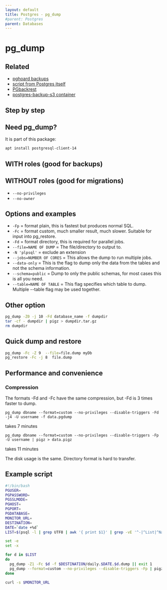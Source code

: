 ```yaml
---
layout: default
title: Postgres - pg_dump
#parent: Postgres
parent: Databases
---
```


# pg_dump

## Related

- [pghoard backups](https://github.com/Aiven-Open/pghoard)
- [script from Postgres itself](https://wiki.postgresql.org/wiki/Automated_Backup_on_Linux)
- [PGbackrest](https://pgbackrest.org/)
- [postgres-backup-s3 container](https://github.com/eeshugerman/postgres-backup-s3)

## Step by step

## Need pg_dump?

It is part of this package:

```bash
apt install postgresql-client-14
```

## WITH roles (good for backups)

## WITHOUT roles (good for migrations)

- `--no-privileges`
- `--no-owner`

## Options and examples

- `-Fp` = format plain, this is fastest but produces normal SQL.
- `-Fc` = format custom, much smaller result, much slower. Suitable for input into pg_restore.
- `-Fd` = format directory, this is required for parallel jobs.
- `--file=NAME OF DUMP` = The file/directory to output to.
- `-N 'plpsql'` = exclude an extension
- `--jobs=NUMBER OF CORES` = This allows the dump to run multiple jobs.
- `--data-only` = This is the flag to dump only the data from the tables and not the schema information.
- `--schema=public` = Dump to only the public schemas, for most cases this is all you need.
- `--table=NAME OF TABLE` = This flag specifies which table to dump. Multiple --table flag may be used together.

## Other option

```bash
pg_dump -Z0 -j 10 -Fd database_name -f dumpdir
tar -cf - dumpdir | pigz > dumpdir.tar.gz
rm dumpdir
```

## Quick dump and restore

```bash
pg_dump -Fc -Z 9  --file=file.dump myDb
pg_restore -Fc -j 8  file.dump
```

## Performance and convenience

### Compression

The formats -Fd and -Fc have the same compression, but -Fd is 3 times faster to dump.

```pg_dump dbname --format=custom --no-privileges --disable-triggers -Fd -j4 -U username -f data.pgdump```

takes 7 minutes

```pg_dump dbname --format=custom --no-privileges --disable-triggers -Fp -U username | pigz > data.pigz```

takes 11 minutes

The disk usage is the same. Directory format is hard to transfer.

## Example script

```bash
#!/bin/bash
PGUSER=
PGPASSWORD=
PGSSLMODE=
PGHOST=
PGPORT=
PGDATABASE=
MONITOR_URL=
DESTINATION=
DATE=`date +%d`
LIST=$(psql -l | grep UTF8 | awk '{ print $1}' | grep -vE '^-|^List|^Name|template[0|1]')

set -e
set -x

for d in $LIST
do
  pg_dump -Z1 -Fc $d -f $DESTINATION/daily.$DATE.$d.dump || exit 1
  pg_dump --format=custom --no-privileges --disable-triggers -Fp | pigz > data.pigz
done

curl -s $MONITOR_URL
```
